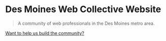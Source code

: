 # Des Moines Web Collective Website

> A community of web professionals in the Des Moines metro area.

[Want to help us build the community?](./CONTRIBUTING.md)
